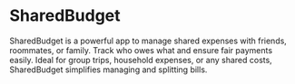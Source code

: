 # SharedBudget
 SharedBudget is a powerful app to manage shared expenses with friends, roommates, or family. Track who owes what and ensure fair payments easily. Ideal for group trips, household expenses, or any shared costs, SharedBudget simplifies managing and splitting bills.
